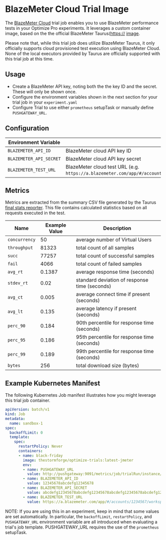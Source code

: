 # BlazeMeter Cloud Trial Image

The [BlazeMeter Cloud](https://www.blazemeter.com/) trial job enables you to use BlazeMeter performance tests in your Optimize Pro experiments. It leverages a custom container image, based on the the official BlazeMeter Taurus([https://](https://gettaurus.org/) [image](https://hub.docker.com/r/blazemeter/taurus/).

Please note that, while this trial job does utilize BlazeMeter Taurus, it only officially supports cloud provisioned test execution using BlazeMeter Cloud.
None of the local executors provided by Taurus are officially supported with this trial job at this time.

## Usage

- Create a BlazeMeter API key, noting both the the key ID and the secret. These will only be shown once.
- Configure the environment variables shown in the next section for your trial job in your `experiment.yaml`
- Configure Trial to use either `prometheus` setupTask or manually define `PUSHGATEWAY_URL`.

## Configuration

| Environment Variable | Description | Default |
| -------------------- | ----------- | ------- |
| `BLAZEMETER_API_ID`        | BlazeMeter cloud API key ID | |
| `BLAZEMETER_API_SECRET`    | BlazeMeter cloud API key secret | |
| `BLAZEMETER_TEST_URL`      | BlazeMeter cloud test URL (e.g. `https://a.blazemeter.com/app/#/accounts/1234567/workspaces/1234567/projects/1234567/tests/12345678`)| |

## Metrics

Metrics are extracted from the summary CSV file generated by the Taurus [final stats reporter](https://gettaurus.org/docs/Reporting/#Final-Stats-Reporter).
This file contains calculated statistics based on all requests executed in the test.

| Name | Example Value | Description |
| ---- | ------------- | ---- |
| `concurrency` | 50 | average number of Virtual Users |
| `throughput` | 81323 | total count of all samples |
| `succ` | 77257 | total count of successful samples |
| `fail` | 4066 | total count of failed samples |
| `avg_rt` | 0.1387 | average response time (seconds) |
| `stdev_rt` | 0.02 | standard deviation of response time (seconds) |
| `avg_ct` | 0.005 | average connect time if present (seconds) |
| `avg_lt` | 0.135 | average latency if present (seconds) |
| `perc_90` | 0.184 | 90th percentile for response time (seconds) |
| `perc_95` | 0.186 | 95th percentile for response time (seconds) |
| `perc_99` | 0.189 | 99th percentile for response time (seconds) |
| `bytes` | 256 | total download size (bytes) |

## Example Kubernetes Manifest

The following Kubernetes Job manifest illustrates how you might leverage this trial job container.

```yaml
apiVersion: batch/v1
kind: Job
metadata:
  name: sandbox-1
spec:
  backoffLimit: 0
  template:
    spec:
      restartPolicy: Never
      containers:
      - name: black-friday
        image: thestormforge/optimize-trials:latest-jmeter
        env:
        - name: PUSHGATEWAY_URL
          value: http://pushgateway:9091/metrics/job/trialRun/instance/sandbox-1
        - name: BLAZEMETER_API_ID
          value: 12345678abcdefg12345678
        - name: BLAZEMETER_API_SECRET
          value: abcdefg12345678abcdefg12345678abcdefg12345678abcdefg12345678abcdefg
        - name: BLAZEMETER_TEST_URL
          value: https://a.blazemeter.com/app/#/accounts/1234567/workspaces/1234567/projects/1234567/tests/12345678
```

NOTE: If you are using this in an experiment, keep in mind that some values are set automatically. In particular, the `backoffLimit`, `restartPolicy`, and `PUSHGATEWAY_URL` environment variable are all introduced when evaluating a trial's job template.
PUSHGATEWAY_URL requires the use of the `prometheus` setupTask.
